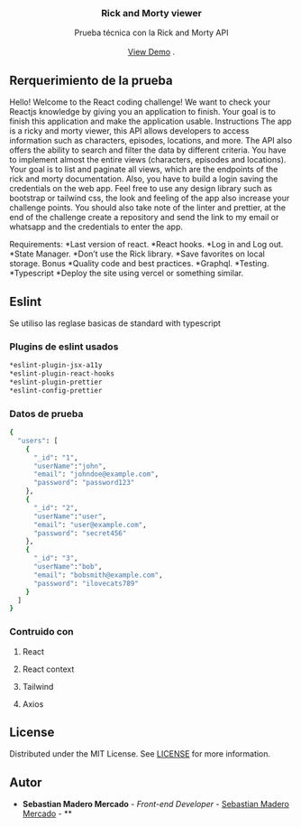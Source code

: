 <br/>
<p align="center">
  <h3 align="center">Rick and Morty viewer</h3>

  <p align="center">
    Prueba técnica con la Rick and Morty API
    <br/>
    <br/>
    <a href="https://rick-and-morty-test-36l1ofu1x-sebmm3010.vercel.app/auth/login">View Demo</a>
    .
  </p>
</p>


## Rerquerimiento de la prueba


Hello! Welcome to the React coding challenge! We want to check your Reactjs knowledge by giving you an application to finish. Your goal is to finish this application and make the application usable.
Instructions
The app is a ricky and morty viewer, this API allows developers to access information such as characters, episodes, locations, and more. The API also offers the ability to search and filter the data by different criteria.
You have to implement almost the entire views (characters, episodes and locations).
Your goal is to list and paginate all views, which are the endpoints of the rick and morty documentation. Also, you have to build a login saving the credentials on the web app. 
Feel free to use any design library such as bootstrap or tailwind css, the look and feeling of the app also increase your challenge points.
You should also take note of the linter and prettier, at the end of the challenge create a repository and send the link to my email or whatsapp and the credentials to enter the app.

Requirements:
*Last version of react.
*React hooks.
*Log in and Log out.
*State Manager.
*Don’t use the Rick library.
*Save favorites on local storage.
Bonus
*Quality code and best practices.
*Graphql.
*Testing.
*Typescript
*Deploy the site using vercel or something similar.


## Eslint

Se utiliso las reglase basicas de standard with typescript

### Plugins de eslint usados

```sh
*eslint-plugin-jsx-a11y 
*eslint-plugin-react-hooks
*eslint-plugin-prettier 
*eslint-config-prettier
```
### Datos de prueba

```sh
{
  "users": [
    {
      "_id": "1",
      "userName":"john",
      "email": "johndoe@example.com",
      "password": "password123"
    },
    {
      "_id": "2",
      "userName":"user",
      "email": "user@example.com",
      "password": "secret456"
    },
    {
      "_id": "3",
      "userName":"bob",
      "email": "bobsmith@example.com",
      "password": "ilovecats789"
    }
  ]
}
```

### Contruido con 

1. React

2. React context

3. Tailwind

4. Axios

## License

Distributed under the MIT License. See [LICENSE](https://github.com/Sebmm3010//blob/main/LICENSE.md) for more information.

## Autor

* **Sebastian Madero Mercado** - *Front-end Developer* - [Sebastian Madero Mercado](https://github.com/Sebmm3010) - **